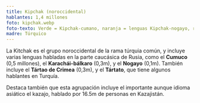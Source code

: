 ```yaml
---
title: Kipchak (noroccidental)
hablantes: 1,4 millones
foto: kipchak.webp
foto-texto: Verde = Kipchak-cumano, naranja = lenguas Kipchak-nogayo, rojo = Kipchak-bulgárico
madre: Túrquico
---
```


La Kitchak es el grupo noroccidental de la rama túrquia común, y incluye varias lenguas habladas en la parte caucásica de Rusia, como el **Cumuco** (0,5 millones), el **Karachái-bálkaro** (0,3m), y el **Nogayo** (0,1m). También incluye el **Tártao de Crimea** (0,3m), y el **Tártato**, que tiene algunos hablantes en Turquía.

Destaca también que esta agrupación incluye el importante aunque idioma asiático el kazajo, hablado por 16.5m de personas en Kazajistán.